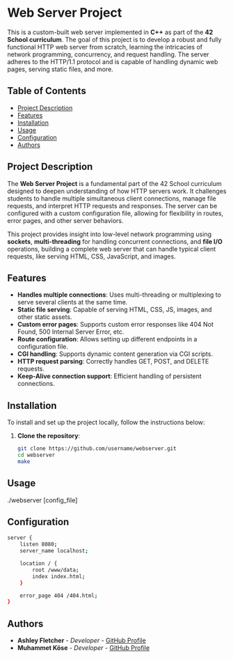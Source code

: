 # Web Server Project

This is a custom-built web server implemented in **C++** as part of the **42 School curriculum**. The goal of this project is to develop a robust and fully functional HTTP web server from scratch, learning the intricacies of network programming, concurrency, and request handling. The server adheres to the HTTP/1.1 protocol and is capable of handling dynamic web pages, serving static files, and more.

## Table of Contents
- [Project Description](#project-description)
- [Features](#features)
- [Installation](#installation)
- [Usage](#usage)
- [Configuration](#configuration)
- [Authors](#authors)

## Project Description

The **Web Server Project** is a fundamental part of the 42 School curriculum designed to deepen understanding of how HTTP servers work. It challenges students to handle multiple simultaneous client connections, manage file requests, and interpret HTTP requests and responses. The server can be configured with a custom configuration file, allowing for flexibility in routes, error pages, and other server behaviors.

This project provides insight into low-level network programming using **sockets**, **multi-threading** for handling concurrent connections, and **file I/O** operations, building a complete web server that can handle typical client requests, like serving HTML, CSS, JavaScript, and images.

## Features

- **Handles multiple connections**: Uses multi-threading or multiplexing to serve several clients at the same time.
- **Static file serving**: Capable of serving HTML, CSS, JS, images, and other static assets.
- **Custom error pages**: Supports custom error responses like 404 Not Found, 500 Internal Server Error, etc.
- **Route configuration**: Allows setting up different endpoints in a configuration file.
- **CGI handling**: Supports dynamic content generation via CGI scripts.
- **HTTP request parsing**: Correctly handles GET, POST, and DELETE requests.
- **Keep-Alive connection support**: Efficient handling of persistent connections.

## Installation

To install and set up the project locally, follow the instructions below:

1. **Clone the repository**:
   ```bash
   git clone https://github.com/username/webserver.git
   cd webserver
   make

## Usage
./webserver [config_file]

## Configuration
```bash
server {
    listen 8080;
    server_name localhost;

    location / {
        root /www/data;
        index index.html;
    }

    error_page 404 /404.html;
}
```

## Authors

- **Ashley Fletcher** - *Developer* - [GitHub Profile](https://github.com/ashleyfletcher76)
- **Muhammet Köse** - *Developer* - [GitHub Profile](https://github.com/masummmm54)
